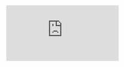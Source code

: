 [![Report](https://github.com/bigbrainzelie/Linear-Logistic-Regression/blob/main/writeup.pdf)](https://wordpress.org/support/view/plugin-reviews/dirtysuds-embed-pdf)

